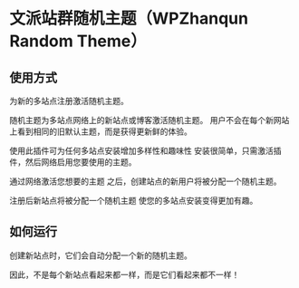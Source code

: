# 文派站群随机主题（WPZhanqun Random Theme）

## 使用方式

为新的多站点注册激活随机主题。

随机主题为多站点网络上的新站点或博客激活随机主题。
用户不会在每个新网站上看到相同的旧默认主题，而是获得更新鲜的体验。

使用此插件可为任何多站点安装增加多样性和趣味性
安装很简单，只需激活插件，然后网络启用您要使用的主题。

通过网络激活您想要的主题
之后，创建站点的新用户将被分配一个随机主题。

注册后新站点将被分配一个随机主题
使您的多站点安装变得更加有趣。

## 如何运行

创建新站点时，它们会自动分配一个新的随机主题。

因此，不是每个新站点看起来都一样，而是它们看起来都不一样！
